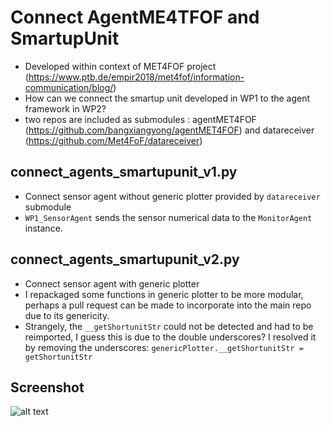 # Connect AgentME4TFOF and SmartupUnit

- Developed within context of MET4FOF project (https://www.ptb.de/empir2018/met4fof/information-communication/blog/)
- How can we connect the smartup unit developed in WP1 to the agent framework in WP2?
- two repos are included as submodules : agentMET4FOF (https://github.com/bangxiangyong/agentMET4FOF) and datareceiver (https://github.com/Met4FoF/datareceiver)

## connect_agents_smartupunit_v1.py
- Connect sensor agent without generic plotter provided by `datareceiver` submodule
- `WP1_SensorAgent` sends the sensor numerical data to the `MonitorAgent` instance.

## connect_agents_smartupunit_v2.py
- Connect sensor agent with generic plotter
- I repackaged some functions in generic plotter to be more modular, perhaps a pull request can be made to incorporate into the main repo due to its genericity.
- Strangely, the `__getShortunitStr` could not be detected and had to be reimported, I guess this is due to the double underscores? I resolved it by removing the underscores:
`genericPlotter.__getShortunitStr = getShortunitStr`

## Screenshot
![alt text](https://github.com/bangxiangyong/connect-agentMET4FOF-smartupunit/blob/master/wp1_agents.PNG)
